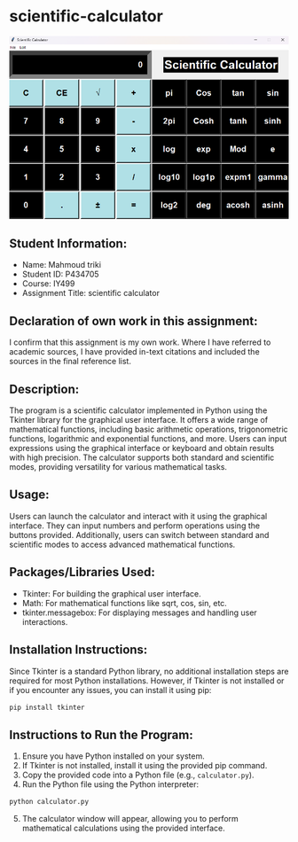 # scientific-calculator

<img src="/calculator.png">

## Student Information:

- Name: Mahmoud triki
- Student ID: P434705
- Course: IY499
- Assignment Title: scientific calculator

## Declaration of own work in this assignment:
I confirm that this assignment is my own work. Where I have referred to academic sources, I have provided in-text citations and included the sources in the final reference list.

## Description:
The program is a scientific calculator implemented in Python using the Tkinter library for the graphical user interface. It offers a wide range of mathematical functions, including basic arithmetic operations, trigonometric functions, logarithmic and exponential functions, and more. Users can input expressions using the graphical interface or keyboard and obtain results with high precision. The calculator supports both standard and scientific modes, providing versatility for various mathematical tasks.

## Usage:
Users can launch the calculator and interact with it using the graphical interface. They can input numbers and perform operations using the buttons provided. Additionally, users can switch between standard and scientific modes to access advanced mathematical functions.

## Packages/Libraries Used:
- Tkinter: For building the graphical user interface.
- Math: For mathematical functions like sqrt, cos, sin, etc.
- tkinter.messagebox: For displaying messages and handling user interactions.

## Installation Instructions:
Since Tkinter is a standard Python library, no additional installation steps are required for most Python installations. However, if Tkinter is not installed or if you encounter any issues, you can install it using pip:

```bash
pip install tkinter
```

## Instructions to Run the Program:
1. Ensure you have Python installed on your system.
2. If Tkinter is not installed, install it using the provided pip command.
3. Copy the provided code into a Python file (e.g., `calculator.py`).
4. Run the Python file using the Python interpreter:

```bash
python calculator.py
```

5. The calculator window will appear, allowing you to perform mathematical calculations using the provided interface.
